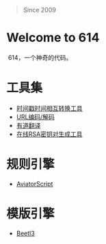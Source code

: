 > Since 2009

# Welcome to 614
  614，一个神奇的代码。

# 工具集
- <a href="https://www.beijing-time.org/shijianchuo/" target="_blank">时间戳时间相互转换工具</a>
- <a href="https://tool.chinaz.com/tools/urlencode.aspx" target="_blank">URL编码/解码</a>
- <a href="https://fanyi.youdao.com/#/" target="_blank">有道翻译</a>
- <a href="https://uutool.cn/rsa-generate/" target="_blank">在线RSA密钥对生成工具</a>

# 规则引擎
- <a href="https://www.yuque.com/boyan-avfmj/aviatorscript" target="_blank">AviatorScript</a>

# 模版引擎
- <a href="https://www.kancloud.cn/xiandafu/beetl3_guide/1992542" target="_blank">Beetl3</a>



